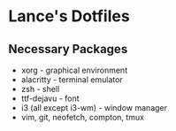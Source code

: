 # Lance's Dotfiles

## Necessary Packages

* xorg - graphical environment
* alacritty - terminal emulator
* zsh - shell
* ttf-dejavu - font
* i3 (all except i3-wm) - window manager
* vim, git, neofetch, compton, tmux
